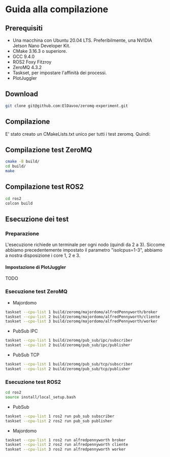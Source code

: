 # Guida alla compilazione
## Prerequisiti
- Una macchina con Ubuntu 20.04 LTS. Preferibilmente, una NVIDIA Jetson Nano Developer Kit.
- CMake 3.16.3 o superiore.
- GCC 9.4.0
- ROS2 Foxy Fitzroy
- ZeroMQ 4.3.2
- Taskset, per impostare l'affinità dei processi.
- PlotJuggler

## Download
```sh
git clone git@github.com:ElDavoo/zeromq-experiment.git
```

## Compilazione
E' stato creato un CMakeLists.txt unico per tutti i test zeromq. Quindi:
## Compilazione test ZeroMQ
```sh
cmake -B build/
cd build/
make
```
## Compilazione test ROS2
```sh
cd ros2
colcon build
```
## Esecuzione dei test
### Preparazione
L'esecuzione richiede un terminale per ogni nodo (quindi da 2 a 3).
Siccome abbiamo precedentemente impostato il parametro "isolcpus=1-3",
abbiamo a nostra disposizione i core 1, 2 e 3.
#### Impostazione di PlotJuggler
TODO


### Esecuzione test ZeroMQ
- Majordomo
```sh
taskset --cpu-list 1 build/zeromq/majordomo/alfredPennyworth/broker
taskset --cpu-list 2 build/zeromq/majordomo/alfredPennyworth/cliente
taskset --cpu-list 3 build/zeromq/majordomo/alfredPennyworth/worker
```
- PubSub IPC
```sh
taskset --cpu-list 1 build/zeromq/pub_sub/ipc/subscriber
taskset --cpu-list 2 build/zeromq/pub_sub/ipc/publisher
```
- PubSub TCP
```sh
taskset --cpu-list 1 build/zeromq/pub_sub/tcp/subscriber
taskset --cpu-list 2 build/zeromq/pub_sub/tcp/publisher
```
### Esecuzione test ROS2
```sh
cd ros2
source install/local_setup.bash
```
- PubSub
```sh
taskset --cpu-list 1 ros2 run pub_sub subscriber
taskset --cpu-list 2 ros2 run pub_sub publisher
```
- Majordomo
```sh
taskset --cpu-list 1 ros2 run alfredpennyworth broker
taskset --cpu-list 2 ros2 run alfredpennyworth cliente
taskset --cpu-list 3 ros2 run alfredpennyworth worker
```

